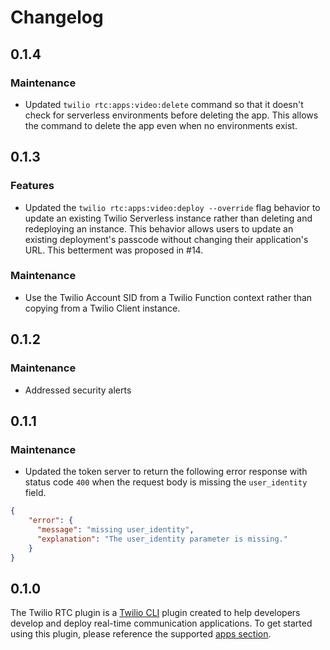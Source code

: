 # Changelog

## 0.1.4

### Maintenance

* Updated `twilio rtc:apps:video:delete` command so that it doesn't check for serverless environments before deleting the app. This allows the command to delete the app even when no environments exist.

## 0.1.3

### Features

* Updated the `twilio rtc:apps:video:deploy --override` flag behavior to update an existing Twilio Serverless instance rather than deleting and redeploying an instance. This behavior allows users to update an existing deployment's passcode without changing their application's URL. This betterment was proposed in #14.

### Maintenance

* Use the Twilio Account SID from a Twilio Function context rather than copying from a Twilio Client instance.

## 0.1.2

### Maintenance

* Addressed security alerts

## 0.1.1

### Maintenance

* Updated the token server to return the following error response with status code `400` when the request body is missing the `user_identity` field.

```json
{
    "error": {
      "message": "missing user_identity",
      "explanation": "The user_identity parameter is missing."
    }
}
```

## 0.1.0

The Twilio RTC plugin is a [Twilio CLI](https://www.twilio.com/docs/twilio-cli/quickstart) plugin created to help developers develop and deploy real-time communication applications. To get started using this plugin, please reference the supported [apps section](https://github.com/twilio-labs/plugin-rtc/tree/v0.1.0#supported-apps).
